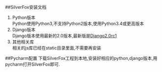 ##SilverFox安装文档
1. Python版本  
Python使用Python3,不支持Python2版本,使用Python3.4或更高版本
2. Django版本   
Django版本使用最新的2.0版本,最新版是[Django2.0rc1](https://www.djangoproject.com/download/)
3. 其他相关库   
相关的js库已经在static目录里面,不需要再安装

##Pycharm配置
下载SilverFox工程到本地,安装好相应的python,django版本,用pycharm打开SilverFox即可.